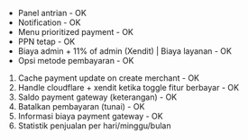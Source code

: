 - Panel antrian - OK
- Notification - OK
- Menu prioritized payment - OK
- PPN tetap - OK
- Biaya admin + 11% of admin (Xendit) | Biaya layanan - OK
- Opsi metode pembayaran - OK

1. Cache payment update on create merchant - OK
2. Handle cloudflare + xendit ketika toggle fitur berbayar - OK
3. Saldo payment gateway (keterangan) - OK
4. Batalkan pembayaran (tunai) - OK
5. Informasi biaya payment gateway - OK
6. Statistik penjualan per hari/minggu/bulan
